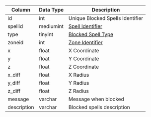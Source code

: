 | Column      | Data Type | Description                                                                                 |
| ----------- | --------- | ------------------------------------------------------------------------------------------- |
| id          | int       | Unique Blocked Spells Identifier                                                            |
| spellid     | mediumint | [Spell Identifier](spells_new.md)                                                           |
| type        | tinyint   | [Blocked Spell Type](https://eqemu.gitbook.io/server/categories/spells/blocked-spell-types) |
| zoneid      | int       | [Zone Identifier](https://eqemu.gitbook.io/server/categories/zones/zone-list)               |
| x           | float     | X Coordinate                                                                                |
| y           | float     | Y Coordinate                                                                                |
| z           | float     | Z Coordinate                                                                                |
| x_diff      | float     | X Radius                                                                                    |
| y_diff      | float     | Y Radius                                                                                    |
| z_diff      | float     | Z Radius                                                                                    |
| message     | varchar   | Message when blocked                                                                        |
| description | varchar   | Blocked spells description                                                                  |
